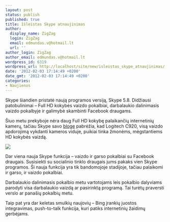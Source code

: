 ```yaml
---
layout: post
status: publish
published: true
title: Išleistas Skype atnaujinimas
author:
  display_name: ZigZag
  login: ZigZag
  email: edmundas.v@hotmail.lt
  url: ''
author_login: ZigZag
author_email: edmundas.v@hotmail.lt
wordpress_id: 6319
wordpress_url: http://localhost/site/new/isleistas_skype_atnaujinimas/
date: '2012-02-03 17:14:49 +0200'
date_gmt: '2012-02-03 17:14:49 +0200'
categories:
- Naujienos
---
```

<p>Skype šiandien pristatė naują programos versiją, Skype 5.8. Didžiausi patobulinimai – Full HD kokybės vaizdo pokalbiai, darbalaukio dalinimasis vaizdo pokalbyje  ir galimybė skambinti Facebook draugams. </p>
<p>Šiuo metu prekyboje nėra daug Full HD kokybę palaikančių internetinių kamerų, tačiau Skype savo <a class="ns" href="http://blogs.skype.com/garage/2012/02/skype_for_windows_update.html">bloge</a> pabrėžia, kad Logitech C920, visą vaizdo apdorojimą vykdanti kameros viduje, puikiai tinka žmonėms, mėgstantiems HD kokybės vaizdą.
<div class="imgright"><img src="http://technews.lt/upload/skype_logocpys.jpg"  /></div>
<p>Dar viena nauja Skype funkcija – vaizdo ir garso pokalbiai su Facebook draugais. Susisiekti su socialinio tinklo draugais jums pakaks vien Skype programos. Ši nauja funkcija yra tik bandomojoje stadijoje, tačiau palaikomi ir garso, ir vaizdo pokalbiai. </p>
<p>Darbalaukio dalinimasis pokalbio metu vartotojams leis pokalbio dalyviams parodyti visa darbalaukio vaizdą ar pasirinktą programą. Tai turėtų praversti verslo ar panašių pokalbių metu.</p>
<p>Taip pat yra dar keletas smulkių naujovių – Bing įrankių juostos integravimas, push-to-talk funkcija, kuri patiks internetinių žaidimų gerbėjams.<br /></p>
